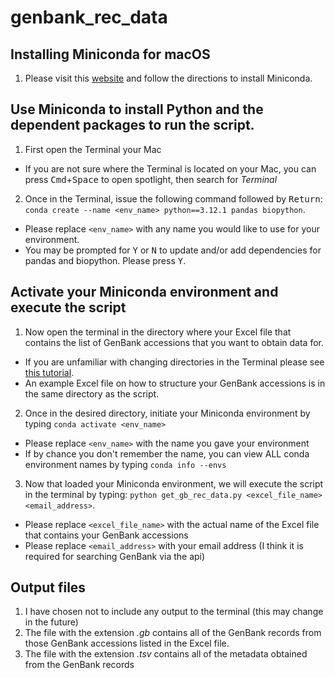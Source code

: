 # genbank_rec_data

## Installing Miniconda for macOS
1. Please visit this [website](https://docs.conda.io/projects/conda/en/latest/user-guide/install/macos.html) and follow the directions to install Miniconda.

## Use Miniconda to install Python and the dependent packages to run the script.
1. First open the Terminal your Mac
  - If you are not sure where the Terminal is located on your Mac, you can press <kbd>Cmd</kbd>+<kbd>Space</kbd> to open spotlight, then search for *Terminal*
2. Once in the Terminal, issue the following command followed by <kbd>Return</kbd>: ```conda create --name <env_name> python==3.12.1 pandas biopython```.
  - Please replace ```<env_name>``` with any name you would like to use for your environment.
  - You may be prompted for <kbd>Y</kbd> or <kbd>N</kbd> to update and/or add dependencies for pandas and biopython. Please press <kbd>Y</kbd>.

## Activate your Miniconda environment and execute the script
1. Now open the terminal in the directory where your Excel file that contains the list of GenBank accessions that you want to obtain data for.
  - If you are unfamiliar with changing directories in the Terminal please see [this tutorial](https://www.macworld.com/article/221277/command-line-navigating-files-folders-mac-terminal.html).
  - An example Excel file on how to structure your GenBank accessions is in the same directory as the script.
2. Once in the desired directory, initiate your Miniconda environment by typing ```conda activate <env_name>```
  - Please replace ```<env_name>``` with the name you gave your environment
  - If by chance you don't remember the name, you can view ALL conda environment names by typing ```conda info --envs```
3. Now that loaded your Miniconda environment, we will execute the script in the terminal by typing: ```python get_gb_rec_data.py <excel_file_name> <email_address>```.
  - Please replace ```<excel_file_name>``` with the actual name of the Excel file that contains your GenBank accessions
  - Please replace ```<email_address>``` with your email address (I think it is required for searching GenBank via the api)
  
## Output files
1. I have chosen not to include any output to the terminal (this may change in the future)
2. The file with the extension *.gb* contains all of the GenBank records from those GenBank accessions listed in the Excel file.
3. The file with the extension *.tsv* contains all of the metadata obtained from the GenBank records
